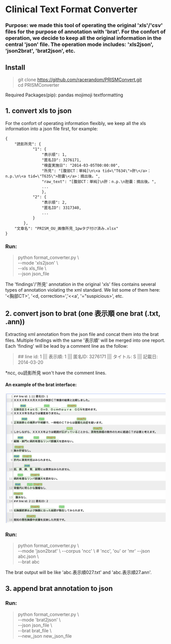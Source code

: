 # Clinical Text Format Converter

### Purpose: we made this tool of operating the original 'xls'/'csv' files for the purpose of annotation with 'brat'. For the confort of operation, we decide to keep all the original information in the central 'json' file. The operation mode includes: 'xls2json', 'json2brat', 'brat2json', etc.


## Install
> git clone https://github.com/racerandom/PRISMConvert.git  
> cd PRISMConverter  

Required Packages(pip): 
pandas 
mojimoji 
textformatting  

## 1. convert xls to json

For the confort of operating information flexibly, we keep all the xls information into a json file first, for example:  

```
{
	"読影所見": {  
			"1": {  
				"表示順": 1,  
				"匿名ID": 3276171,  
				"検査実施日": "2014-03-05T00:00:00",  
				"所見": "[腹部CT：単純]\n\<a tid=\"T634\">肝\</a>：n.p.\n\<a tid=\"T635\">胆嚢\</a>：摘出後。",  
				"raw_text": "[腹部CT：単純]\n肝：n.p.\n胆嚢：摘出後。",
				...
				},  
			"2": {  
				"表示順": 2,  
      			"匿名ID": 3317340,
      			...
			}  
		},  
	"文章名": "PRISM_OU_画像所見_1pwタグ付け済み.xlsx"  
}   
```

### Run:
> python format\_converter.py \\   
> --mode 'xls2json' \\  
> --xls xls\_file \\  
> --json json\_file  

The 'findings'/'所見' annotation in the original 'xls' files contains several types of annotation violating the xml standard. We list some of them here: '\<胸部CT\>', '\<d, correction=','\<\<a', '="suspicious\>', etc.


## 2. convert json to brat (one 表示順 one brat (.txt, .ann))
Extracting xml annotation from the json file and concat them into the brat files. Multiple findings with the same '表示順' will be merged into one report. Each 'finding' will be lead by a comment line as the follow:

> \#\# line id: 1 ||| 表示順: 1 ||| 匿名ID: 3276171 ||| タイトル: S ||| 記載日: 2014-03-20

*ncc, ou読影所見 won't have the comment lines.

#### An example of the brat interface:

![brat ](./figs/brat.png)


### Run:
> python format\_converter.py \\  
> --mode 'json2brat' \\
> --corpus 'ncc' \\ # 'ncc', 'ou' or 'mr'
> --json abc.json \\  
> --brat abc  

The brat output will be like 'abc.表示順027.txt' and 'abc.表示順27.ann'.


## 3. append brat annotation to json


### Run:
> python format\_converter.py \\  
> --mode 'brat2json' \\  
> --json json\_file \\  
> --brat brat\_file \\  
> --new\_json new\_json\_file
